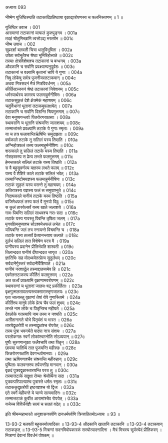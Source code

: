 अध्यायः 093

भीष्मेण युधिष्ठिरम्प्रति तटाकादिप्रतिष्ठाया वृक्षाद्यारोपणस्य च फलनिरूपणम् ॥ 1 ॥

युधिष्ठिर उवाच ।	001  
आरामाणां तटाकानां यत्फलं कुरुपुङ्गव ।	001a  
तदहं श्रोतुमिच्छामि त्वत्तोऽद्य भरतर्षभ ॥	001c  
भीष्म उवाच ।	002  
सुप्रदर्शा बलवती चित्रा धातुविभूषिता ।	002a  
उपेता सर्वभूतैश्च श्रेष्ठा भूमिरिहोच्यते ॥	002c  
तस्याः क्षेत्रविशेषाश्च तटाकानां च बन्धनम् ।	003a  
औदकानि च सर्वाणि प्रवक्ष्याम्यनुपूर्वशः ॥	003c  
तटाकानां च वक्ष्यामि कृतानां चापि ये गुणाः ।	004a  
त्रिषु लोकेषु सर्वत्र पूजनीयस्तटाकवान् ॥	004c  
अथवा मित्रसदनं मैत्रं मित्रविवर्धनम् ।	005a  
कीर्तिसञ्जननं श्रेष्ठं तटाकानां निवेशनम् ॥	005c  
धर्मस्यार्थस्य कामस्य फलमाहुर्मनीषिणः ।	006a  
तटाकसुकृतं देशे क्षेत्रमेकं महाश्रयम् ॥	006c  
चतुर्विधानां भूतानां तटाकमुपलक्षयेत् ।	007a  
तटाकानि च सर्वाणि दिशन्ति श्रियमुत्तमाम् ॥	007c  
देवा मनुष्यगन्धर्वाः पितरोरगराक्षसाः ।	008a  
स्थावराणि च भूतानि संश्रयन्ति जलाशयम् ॥	008c  
तस्मात्तांस्ते प्रवक्ष्यामि तटाके ये गुणाः स्मृताः ।	009a  
या च तत्र फलावाप्तिर्ऋषिभिः समुदाहृताः ॥	009c  
वर्षाकाले तटाके तु सलिलं यस्य तिष्ठति ।	010a  
अग्निहोत्रफलं तस्य फलमाहुर्मनीषिणः ॥	010c  
शरत्काले तु सलिलं तटाके यस्य तिष्ठति ।	011a  
गोसहस्रस्य स प्रेत्य लभते फलमुत्तमम् ॥	011c  
हेमन्तकाले सलिलं तटाके यस्य तिष्ठति ।	012a  
स वै बहुसुवर्णस्य यज्ञस्य लभते फलम् ॥	012c  
यस्य वै शैशिरे काले तटाके सलिलं भवेत् ।	013a  
तस्याग्निष्टोमयज्ञस्य फलमाहुर्मनीषिणः ॥	013c  
तटाकं सुकृतं यस्य वसन्ते तु महाश्रयम् ।	014a  
अतिरात्रस्य यज्ञस्य फलं स समुपाश्नुते ॥	014c  
निदाघकाले पानीयं तटाके यस्य तिष्ठति ।	015a  
वाजिमेधफलं तस्य फलं वै मुनयो विदुः ॥	015c  
स कुलं तारयेत्सर्वं यस्य खाते जलाशये ।	016a  
गावः पिबन्ति सलिलं साधवश्च नराः सदा ॥	016c  
तटाके यस्य गावस्तु पिबन्ति तृषिता जलम् ।	017a  
मृगपक्षिमनुष्याश्च सोऽश्वमेधफलं लभेत ॥	017c  
यत्पिबन्ति जलं तत्र स्नायन्ते विश्रमन्ति च ।	018a  
तटाके यस्य तत्सर्वं प्रेत्यानन्त्याय कल्पते ॥	018c  
दुर्लभं सलिलं तात विशेषेण परत्र वै ।	019a  
पानीयस्य प्रदानेन प्रीतिर्भवति शाश्वती ॥	019c  
तिलान्ददत पानीयं दीपान्ददत जागृत ।	020a  
ज्ञातिभिः सह मोदध्वमेतत्प्रेत्य सुदुर्लभम् ॥	020c  
सर्वदानैर्गुरुतरं सर्वदानैर्विशिष्यते ।	021a  
पानीयं नरशार्दूल तस्माद्दातव्यमेव हि ॥	021c  
एवमेतत्तटाकस्य कीर्तितं फलमुत्तमम् ।	022a  
अत ऊर्ध्वं प्रवक्ष्यामि वृक्षाणामवरोपणम् ॥	022c  
स्थावराणां च भूतानां जातयः षट् प्रकीर्तिताः ।	023a  
वृक्षगुल्मलतावल्ल्यस्त्वक्सारास्तृणजातयः ॥	023c  
एता जात्यस्तु वृक्षाणां तेषां रोपे गुणास्त्विमे ।	024a  
कीर्तिश्च मानुषे लोके प्रेत्य चैव फलं शुभम् ॥	024c  
लभते नाम लोके च पितृभिश्च महीयते ।	025a  
देवलोके गतस्यापि नाम तस्य न नश्यति ॥	025c  
अतीतानागते चोभे पितृवंशं च भारत ।	026a  
तारयेद्वृक्षरोपी च तस्माद्वृक्षांश्च रोपयेत् ॥	026c  
तस्य पुत्रा भवन्त्येते पादपा नात्र संशयः ।	027a  
परलोकगतः स्वर्गं लोकांश्चाप्नोति सोऽव्ययान् ॥	027c  
पुष्पैः सुरगणान्वृक्षाः फलैश्चापि तथा पितॄन् ।	028a  
छायया चातिथिं तात पूजयन्ति महीरुहः ॥	028c  
किन्नरोरगरक्षांसि देवगन्धर्वमानवाः ।	029a  
तथा ऋषिगणाश्चैव संश्रयन्ति महीरुहान् ॥	029c  
पुष्पिताः फलवन्तश्च तर्पयन्तीह मानवान् ।	030a  
वृक्षदं पुत्रवद्वृक्षास्तारयन्ति परत्र तु ॥	030c  
तस्मात्तटाके सद्वृक्षा रोप्याः श्रेयोर्थिना सदा ।	031a  
पुत्रवत्परिपाल्याश्च पुत्रास्ते धर्मतः स्मृताः ॥	031c  
तटाककृद्वृक्षरोपी इष्टयज्ञश्च यो द्विजः ।	032a  
एते स्वर्गे महीयन्ते ये चान्ये सत्यवादिनः ॥	032c  
तस्मात्तटाकं कुर्वीत आरामांश्चैव रोपयेत् ।	033a  
यजेच्च विविधैर्यज्ञैः सत्यं च सततं वदेत् ॥ ॥	033c  

इति श्रीमन्महाभारते अनुशासनपर्वणि दानधर्मपर्वणि त्रिनवतितमोऽध्यायः ॥ 93 ॥

13-93-2 बलवती बहुसस्योत्पादिका ॥ 13-93-4 औदकानि खातानि तटाकानि ॥ 13-93-4 तटाकवान् तटाककृत् ॥ 13-93-5 मित्राणां सदनमिवोपकारकं सस्योत्पादनादिना । मैत्रं मित्रस्य सूर्यस्येदं प्रीतिकरम् । मित्राणां देवानां विवर्धनं पोषकम् ॥
